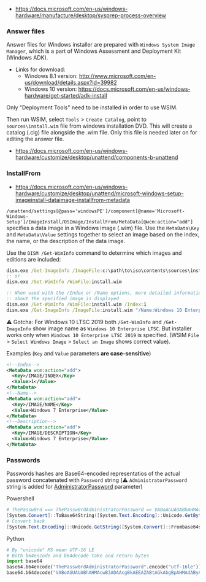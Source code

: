 * https://docs.microsoft.com/en-us/windows-hardware/manufacture/desktop/sysprep-process-overview

### Answer files
Answer files for Windows installer are prepared with `Windows System Image Manager`, which is a part of
Windows Assessment and Deployment Kit (Windows ADK).

* Links for download:
    * Windows 8.1 version: http://www.microsoft.com/en-us/download/details.aspx?id=39982
    * Windows 10 version: https://docs.microsoft.com/en-us/windows-hardware/get-started/adk-install

Only "Deployment Tools"  need to be installed in order to use WSIM.

Then run WSIM, select `Tools` > `Create Catalog`, point to
`sources\install.wim` file from windows installation DVD. This will create a catalog (.clg) file alongside the .wim file.
Only this file is needed later on for editing the answer file.

* https://docs.microsoft.com/en-us/windows-hardware/customize/desktop/unattend/components-b-unattend

### InstallFrom

* https://docs.microsoft.com/en-us/windows-hardware/customize/desktop/unattend/microsoft-windows-setup-imageinstall-dataimage-installfrom-metadata

`/unattend/settings[@pass='windowsPE']/component[@name='Microsoft-Windows-Setup']/ImageInstall/OSImage/InstallFrom/MetaData[@wcm:action="add"]` specifies a data
image in a Windows image (.wim) file.
Use the `MetaData\Key` and `MetaData\Value` settings together to select an image based on the index, the name, or the description of the data image.

Use the `DISM /Get-WimInfo` command to determine which images and editions are included:
```bat
dism.exe /Get-ImageInfo /ImageFile:c:\path\to\iso\contents\sources\install.wim
:: or
dism.exe /Get-WimInfo /WimFile:install.wim

:: When used with the /Index or /Name options, more detailed information
:: about the specified image is displayed
dism.exe /Get-WimInfo /WimFile:install.wim /Index:1
dism.exe /Get-ImageInfo /ImageFile:install.wim "/Name:Windows 10 Enterprise LTSC"
```
:warning: Gotcha: For Windows 10 LTSC 2019 both `/Get-WimInfo` and `/Get-ImageInfo` show image name
as `Windows 10 Enterprise LTSC`. But installer works only when `Windows 10 Enterprise LTSC 2019` is specified.
(WSIM `File` > `Select Windows Image` > `Select an Image` shows correct value).


Examples (`Key` and `Value` parameters **are case-sensitive**)
```xml
<!--Index-->
<MetaData wcm:action="add">
  <Key>/IMAGE/INDEX</Key>
  <Value>1</Value>
</MetaData>
<!--Name-->
<MetaData wcm:action="add">
  <Key>/IMAGE/NAME</Key>
  <Value>Windows 7 Enterprise</Value>
</MetaData>
<!--Description-->
<MetaData wcm:action="add">
  <Key>/IMAGE/DESCRIPTION</Key>
  <Value>Windows 7 Enterprise</Value>
</MetaData>
```

### Passwords
Passwords hashes are Base64-encoded representatios of the actual password concatenated with `Password` string (:warning: `AdministratorPassword` string is added for [AdministratorPassword](https://docs.microsoft.com/en-us/windows-hardware/customize/desktop/unattend/microsoft-windows-shell-setup-useraccounts-administratorpassword) parameter)

Powershell
```powershell
# ThePassw0rd ==> ThePassw0rdAdministratorPassword => VABoAGUAUABhAHMAcwB3ADAAcgBkAEEAZABtAGkAbgBpAHMAdAByAGEAdABvAHIAUABhAHMAcwB3AG8AcgBkAA==
[System.Convert]::ToBase64String([System.Text.Encoding]::Unicode.GetBytes("ThePassw0rdAdministratorPassword"))
# Convert back
[System.Text.Encoding]::Unicode.GetString([System.Convert]::Frombase64string("VABoAGUAUABhAHMAcwB3ADAAcgBkAEEAZABtAGkAbgBpAHMAdAByAGEAdABvAHIAUABhAHMAcwB3AG8AcgBkAA=="))
```
Python
```python
# By "unicode" MS mean UTF-16 LE
# Both b64encode and b64decode take and return bytes
import base64
base64.b64encode("ThePassw0rdAdministratorPassword".encode("utf-16le")).decode()
base64.b64decode("VABoAGUAUABhAHMAcwB3ADAAcgBkAEEAZABtAGkAbgBpAHMAdAByAGEAdABvAHIAUABhAHMAcwB3AG8AcgBkAA==").decode("utf-16le")
```
